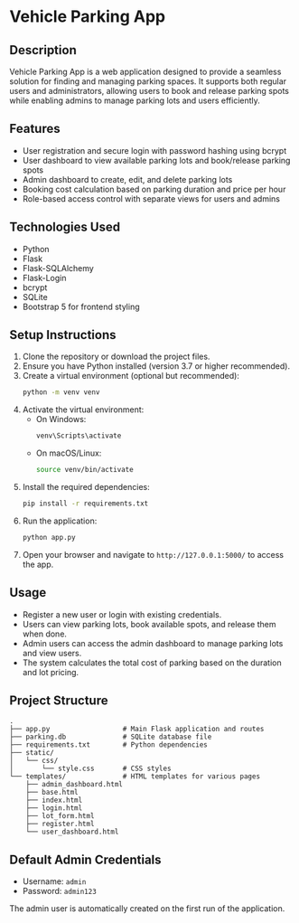 # Vehicle Parking App

## Description
Vehicle Parking App is a web application designed to provide a seamless solution for finding and managing parking spaces. It supports both regular users and administrators, allowing users to book and release parking spots while enabling admins to manage parking lots and users efficiently.

## Features
- User registration and secure login with password hashing using bcrypt
- User dashboard to view available parking lots and book/release parking spots
- Admin dashboard to create, edit, and delete parking lots
- Booking cost calculation based on parking duration and price per hour
- Role-based access control with separate views for users and admins

## Technologies Used
- Python
- Flask
- Flask-SQLAlchemy
- Flask-Login
- bcrypt
- SQLite
- Bootstrap 5 for frontend styling

## Setup Instructions
1. Clone the repository or download the project files.
2. Ensure you have Python installed (version 3.7 or higher recommended).
3. Create a virtual environment (optional but recommended):
   ```bash
   python -m venv venv
   ```
4. Activate the virtual environment:
   - On Windows:
     ```bash
     venv\Scripts\activate
     ```
   - On macOS/Linux:
     ```bash
     source venv/bin/activate
     ```
5. Install the required dependencies:
   ```bash
   pip install -r requirements.txt
   ```
6. Run the application:
   ```bash
   python app.py
   ```
7. Open your browser and navigate to `http://127.0.0.1:5000/` to access the app.

## Usage
- Register a new user or login with existing credentials.
- Users can view parking lots, book available spots, and release them when done.
- Admin users can access the admin dashboard to manage parking lots and view users.
- The system calculates the total cost of parking based on the duration and lot pricing.

## Project Structure
```
.
├── app.py                  # Main Flask application and routes
├── parking.db              # SQLite database file
├── requirements.txt        # Python dependencies
├── static/
│   └── css/
│       └── style.css       # CSS styles
└── templates/              # HTML templates for various pages
    ├── admin_dashboard.html
    ├── base.html
    ├── index.html
    ├── login.html
    ├── lot_form.html
    ├── register.html
    └── user_dashboard.html
```

## Default Admin Credentials
- Username: `admin`
- Password: `admin123`

The admin user is automatically created on the first run of the application.
